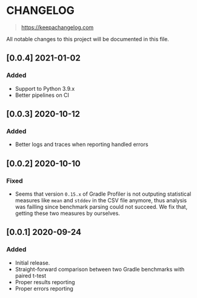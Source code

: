 # CHANGELOG

> https://keepachangelog.com

All notable changes to this project will be documented in this file.

## [0.0.4] 2021-01-02

### Added
- Support to Python 3.9.x
- Better pipelines on CI

## [0.0.3] 2020-10-12

### Added
- Better logs and traces when reporting handled errors

## [0.0.2] 2020-10-10

### Fixed
- Seems that version `0.15.x` of Gradle Profiler is not outputing statistical measures like `mean` and `stddev` in the CSV file anymore, thus analysis was failling since benchmark parsing could not succeed. We fix that, getting these two measures by ourselves.

## [0.0.1] 2020-09-24

### Added
- Initial release.
- Straight-forward comparison between two Gradle benchmarks with paired t-test
- Proper results reporting
- Proper errors reporting
